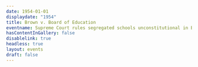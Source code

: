 ```yaml
---
date: 1954-01-01
displaydate: "1954"
title: Brown v. Board of Education
eventname: Supreme Court rules segregated schools unconstitutional in Brown v. Board of Education.
hasContentInGallery: false
disablelink: true
headless: true
layout: events
draft: false
---
```

